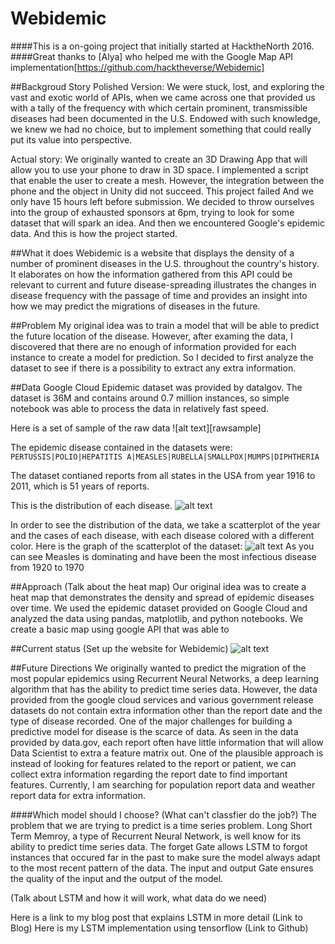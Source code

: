# Webidemic
####This is a on-going project that initially started at HacktheNorth 2016.
####Great thanks to [Alya] who helped me with the Google Map API implementation[https://github.com/hacktheverse/Webidemic] 

##Backgroud Story
Polished Version:
We were stuck, lost, and exploring the vast and exotic world of APIs, when we came across one that provided us with a tally of the frequency with which certain prominent, transmissible diseases had been documented in the U.S. Endowed with such knowledge, we knew we had no choice, but to implement something that could really put its value into perspective.

Actual story:
We originally wanted to create an 3D Drawing App that will allow you to use your phone to draw in 3D space. I implemented a script that enable the user to create a mesh. However, the integration between the phone and the object in Unity did not succeed.
This project failed
And we only have 15 hours left before submission. 
We decided to throw ourselves into the group of exhausted sponsors at 6pm, trying to look for some dataset that will spark an idea. 
And then we encountered Google's epidemic data.
And this is how the project started. 

##What it does
Webidemic is a website that displays the density of a number of prominent diseases in the U.S. throughout the country's history. It elaborates on how the information gathered from this API could be relevant to current and future disease-spreading illustrates the changes in disease frequency with the passage of time and provides an insight into how we may predict the migrations of diseases in the future.

##Problem
My original idea was to train a model that will be able to predict the 
future location of the disease. However, after examing the data, I discovered that there are no enough of information provided for each instance to create a model for prediction. So I decided to first analyze the dataset to see if there is a possibility to extract any extra information. 

##Data
Google Cloud Epidemic dataset was provided by datalgov. The dataset is 36M and contains around 0.7 million instances, so simple notebook was able to process the data in relatively fast speed. 

Here is a set of sample of the raw data
![alt text][rawsample]

The epidemic disease contained in the datasets were:
`PERTUSSIS|POLIO|HEPATITIS A|MEASLES|RUBELLA|SMALLPOX|MUMPS|DIPHTHERIA`

The dataset contianed reports from all states in the USA from year 1916 to 2011, which is 51 years of reports. 

This is the distribution of each disease.
![alt text][datatable]

In order to see the distribution of the data, we take a scatterplot of the year and the cases of each disease, with each disease colored with a different color.
Here is the graph of the scatterplot of the dataset:
![alt text][scatterplot]
As you can see Measles is dominating and have been the most infectious disease from 1920 to 1970

##Approach
(Talk about the heat map)
Our original idea was to create a heat map that demonstrates the density and spread of epidemic diseases over time. We used the epidemic dataset provided on Google Cloud and analyzed the data using pandas, matplotlib, and python notebooks.
We create a basic map using google API that was able to 

##Current status
(Set up the website for Webidemic)
![alt text][screenshot]

##Future Directions
We originally wanted to predict the migration of the most popular epidemics using Recurrent Neural Networks, a deep learning algorithm that has the ability to predict time series data. However, the data provided from the google cloud services and various government release datasets do not contain extra information other than the report date and the type of disease recorded. One of the major challenges for building a predictive model for disease is the scarce of data. As seen in the data provided by data.gov, each report often have little information that will allow Data Scientist to extra a feature matrix out. One of the plausible approach is instead of looking for features related to the report or patient, we can collect extra information regarding the report date to find important features. 
Currently, I am searching for population report data and weather report data for extra information. 

####Which model should I choose?
(What can't classfier do the job?)
The problem that we are trying to predict is a time series problem. Long Short Term Memroy, a type of Recurrent Neural Network, is well know for its ability to predict time series data. The forget Gate allows LSTM to forgot instances that occured far in the past to make sure the model always adapt to the most recent pattern of the data. The input and output Gate ensures the quality of the input and the output of the model.


(Talk about LSTM and how it will work, what data do we need)

Here is a link to my blog post that explains LSTM in more detail
(Link to Blog)
Here is my LSTM implementation using tensorflow
(Link to Github)



[screenshot]:https://github.com/rolinawu/Webidemic/screenshot.jpg
[randomsample]:https://github.com/rolinawu/Webidemic/randomsample.jpg
[scatterplot]:https://github.com/rolinawu/Webidemic/scatterplot.jpg
[Datatable]:https://github.com/rolinawu/Webidemic/Datatable.jpg
